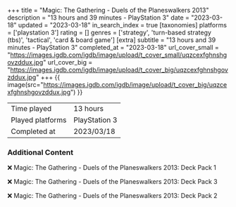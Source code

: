 +++
title = "Magic: The Gathering - Duels of the Planeswalkers 2013"
description = "13 hours and 39 minutes - PlayStation 3"
date = "2023-03-18"
updated = "2023-03-18"
in_search_index = true
[taxonomies]
platforms = ['playstation 3']
rating = []
genres = ['strategy', 'turn-based strategy (tbs)', 'tactical', 'card & board game']
[extra]
subtitle = "13 hours and 39 minutes - PlayStation 3"
completed_at = "2023-03-18"
url_cover_small = "https://images.igdb.com/igdb/image/upload/t_cover_small/uqzcexfghnshgovzddux.jpg"
url_cover_big = "https://images.igdb.com/igdb/image/upload/t_cover_big/uqzcexfghnshgovzddux.jpg"
+++
{{ image(src="https://images.igdb.com/igdb/image/upload/t_cover_big/uqzcexfghnshgovzddux.jpg") }}

|              |            |
| ------------ | ---------- |
| Time played  | 13 hours |
| Played platforms    | PlayStation 3 |
| Completed at | 2023/03/18 |



### Additional Content


❌ Magic: The Gathering - Duels of the Planeswalkers 2013: Deck Pack 1

❌ Magic: The Gathering - Duels of the Planeswalkers 2013: Deck Pack 3

❌ Magic: The Gathering - Duels of the Planeswalkers 2013: Deck Pack 2
